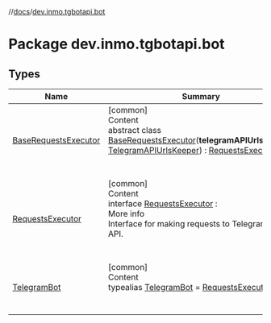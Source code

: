 //[docs](../../index.md)/[dev.inmo.tgbotapi.bot](index.md)



# Package dev.inmo.tgbotapi.bot  


## Types  
  
|  Name |  Summary | 
|---|---|
| <a name="dev.inmo.tgbotapi.bot/BaseRequestsExecutor///PointingToDeclaration/"></a>[BaseRequestsExecutor](-base-requests-executor/index.md)| <a name="dev.inmo.tgbotapi.bot/BaseRequestsExecutor///PointingToDeclaration/"></a>[common]  <br>Content  <br>abstract class [BaseRequestsExecutor](-base-requests-executor/index.md)(**telegramAPIUrlsKeeper**: [TelegramAPIUrlsKeeper](../dev.inmo.tgbotapi.utils/-telegram-a-p-i-urls-keeper/index.md)) : [RequestsExecutor](-requests-executor/index.md)  <br><br><br>|
| <a name="dev.inmo.tgbotapi.bot/RequestsExecutor///PointingToDeclaration/"></a>[RequestsExecutor](-requests-executor/index.md)| <a name="dev.inmo.tgbotapi.bot/RequestsExecutor///PointingToDeclaration/"></a>[common]  <br>Content  <br>interface [RequestsExecutor](-requests-executor/index.md) :   <br>More info  <br>Interface for making requests to Telegram Bot API.  <br><br><br>|
| <a name="dev.inmo.tgbotapi.bot/TelegramBot///PointingToDeclaration/"></a>[TelegramBot](index.md#%5Bdev.inmo.tgbotapi.bot%2FTelegramBot%2F%2F%2FPointingToDeclaration%2F%5D%2FClasslikes%2F625018081)| <a name="dev.inmo.tgbotapi.bot/TelegramBot///PointingToDeclaration/"></a>[common]  <br>Content  <br>typealias [TelegramBot](index.md#%5Bdev.inmo.tgbotapi.bot%2FTelegramBot%2F%2F%2FPointingToDeclaration%2F%5D%2FClasslikes%2F625018081) = [RequestsExecutor](-requests-executor/index.md)  <br><br><br>|

